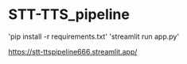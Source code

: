 # STT-TTS_pipeline

'pip install -r requirements.txt'
'streamlit run app.py'

https://stt-ttspipeline666.streamlit.app/


